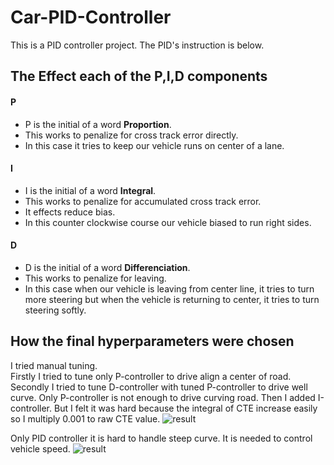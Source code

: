 # Car-PID-Controller
This is a PID controller project. The PID's instruction is below.

## The Effect each of the P,I,D components
#### P
 - P is the initial of a word **Proportion**.
 - This works to penalize for cross track error directly.
 - In this case it tries to keep our vehicle runs on center of a lane.
#### I
 - I is the initial of a word **Integral**.
 - This works to penalize for accumulated cross track error.
 - It effects reduce bias.
 - In this counter clockwise course our vehicle biased to run right sides.
#### D
 - D is the initial of a word **Differenciation**.
 - This works to penalize for leaving.
 - In this case when our vehicle is leaving from center line, it tries to turn more steering but when the vehicle is returning to center, it tries to turn steering softly.

## How the final hyperparameters were chosen
I tried manual tuning.  
Firstly I tried to tune only P-controller to drive align a center of road. Secondly I tried to tune D-controller with tuned P-controller to drive well curve. Only P-controller is not enough to drive curving road. Then I added I-controller. But I felt it was hard because the integral of CTE increase easily so I multiply 0.001 to raw CTE value.
![result](https://github.com/MasanaoMatsuda/Car-PID-Controller/blob/media/gif/pid_running_straight.gif)


Only PID controller it is hard to handle steep curve. It is needed to control vehicle speed.
![result](https://github.com/MasanaoMatsuda/Car-PID-Controller/blob/media/gif/pid_running_curve.gif)
